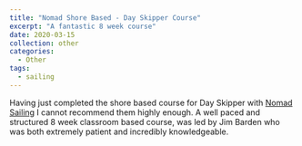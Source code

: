 ```yaml
---
title: "Nomad Shore Based - Day Skipper Course"
excerpt: "A fantastic 8 week course"
date: 2020-03-15
collection: other
categories:
  - Other
tags:
  - sailing
---
```


Having just completed the shore based course for Day Skipper with [Nomad Sailing](https://www.nomadsailing.co.uk/) I cannot recommend them highly enough. A well paced and structured 8 week classroom based course, was led by Jim Barden who was both extremely patient and incredibly knowledgeable.
